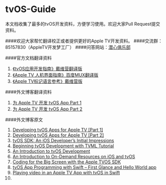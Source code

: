 # tvOS-Guide
本文档收集了最多的tvOS开发资料，方便学习使用。欢迎大家Pull Request提交资料。

####欢迎大家帮忙翻译校正或者提供更好的Apple TV开发资料。
####交流群：85157830（AppleTV开发梦工厂）
####问答网站：[潜心俱乐部](http://divein.club)

####官方文档翻译资料
1. [《tvOS应用开发指南》戴维营翻译版](https://github.com/DiveinEdu/App-Programming-Guide-for-tvOS)
2. [《Apple TV 人机界面指南》百度MUX翻译版](http://mux.baidu.com/?p=1000189)
3. [《Apple TV标记语言参考》戴维营版](https://github.com/DiveinEdu/Apple-TV-Markup-Language-Reference-in-Chinese)


####外文博客翻译资料
1. [为 Apple TV 开发 tvOS App Part 1](http://swift.gg/2015/09/14/developing-tvos-apps-for-apple-tv-with-swift/)
2. [为 Apple TV 开发 tvOS App Part 2](http://swift.gg/2015/09/15/developing-tvos-apps-for-apple-tv-part-2/)

####外文博客原文
1. [Developing tvOS Apps for Apple TV [Part 1]](http://jamesonquave.com/blog/developing-tvos-apps-for-apple-tv-with-swift/)
2. [Developing tvOS Apps for Apple TV [Part 2]](http://swift.gg/2015/09/15/developing-tvos-apps-for-apple-tv-part-2/)
3. [tvOS SDK: An iOS Developer’s Initial Impressions](http://www.raywenderlich.com/114313/tvos-initial-impressions)
4. [Beginning tvOS Development with TVML Tutorial](http://www.raywenderlich.com/114886/beginning-tvos-development-with-tvml-tutorial)
5. [An Introduction to tvOS Development](http://code.tutsplus.com/tutorials/an-introduction-to-tvos-development--cms-24848)
6. [An Introduction to On-Demand Resources on iOS and tvOS](http://code.tutsplus.com/tutorials/an-introduction-to-on-demand-resources-on-ios-and-tvos--cms-24929)
7. [Coding for the Big Screen with the Apple TVOS SDK](http://www.sitepoint.com/coding-for-the-big-screen-with-the-apple-tvos-sdk/)
8. [tvOS App Programming with Swift – First Glance and Hello World app](http://www.appshocker.com/tvos-app-programming-with-swift-first-glance-hello-world-app/)
9. [Playing video in an Apple TV App with tvOS in Swift](http://martinnormark.com/playing-video-on-apple-tv-with-tvos/)
10. 